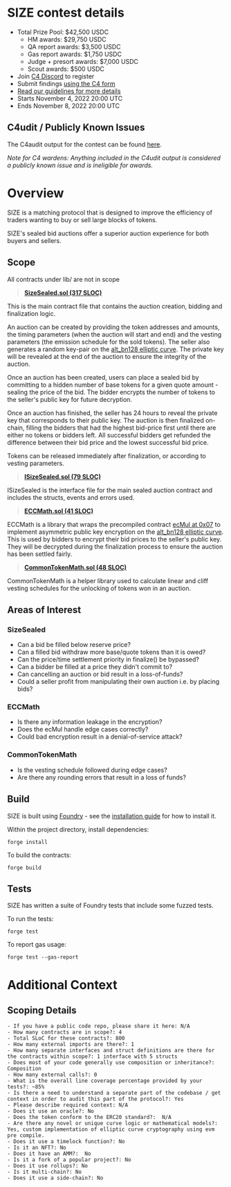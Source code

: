 # SIZE contest details
- Total Prize Pool: $42,500 USDC
  - HM awards: $29,750 USDC 
  - QA report awards: $3,500 USDC 
  - Gas report awards: $1,750 USDC 
  - Judge + presort awards: $7,000 USDC 
  - Scout awards: $500 USDC 
- Join [C4 Discord](https://discord.gg/code4rena) to register
- Submit findings [using the C4 form](https://code4rena.com/contests/2022-11-size-contest/submit)
- [Read our guidelines for more details](https://docs.code4rena.com/roles/wardens)
- Starts November 4, 2022 20:00 UTC
- Ends November 8, 2022 20:00 UTC

## C4udit / Publicly Known Issues

The C4audit output for the contest can be found [here](https://gist.github.com/Picodes/c1324d5529be4eaa0f6e4ed5200f2164).

*Note for C4 wardens: Anything included in the C4udit output is considered a publicly known issue and is ineligible for awards.*

# Overview

SIZE is a matching protocol that is designed to improve the efficiency of traders wanting to buy or sell large blocks of tokens.

SIZE's sealed bid auctions offer a superior auction experience for both buyers and sellers.

## Scope
All contracts under lib/ are not in scope

>[**SizeSealed.sol (317 SLOC)**](https://github.com/code-423n4/2022-11-size/blob/main/src/SizeSealed.sol)

This is the main contract file that contains the auction creation, bidding and finalization logic. 

An auction can be created by providing the token addresses and amounts, the timing parameters (when the auction will start and end) and the vesting parameters (the emission schedule for the sold tokens). The seller also generates a random key-pair on the [alt_bn128 elliptic curve](https://eips.ethereum.org/EIPS/eip-197). The private key will be revealed at the end of the auction to ensure the integrity of the auction. 

Once an auction has been created, users can place a sealed bid by committing to a hidden number of base tokens for a given quote amount - sealing the price of the bid. The bidder encrypts the number of tokens to the seller's public key for future decryption.

Once an auction has finished, the seller has 24 hours to reveal the private key that corresponds to their public key. The auction is then finalized on-chain, filling the bidders that had the highest bid-price first until there are either no tokens or bidders left. All successful bidders get refunded the difference between their bid price and the lowest successful bid price. 

Tokens can be released immediately after finalization, or according to vesting parameters. 

> [**ISizeSealed.sol (79 SLOC)**](https://github.com/code-423n4/2022-11-size/blob/main/src/interfaces/ISizeSealed.sol)

ISizeSealed is the interface file for the main sealed auction contract and includes the structs, events and errors used.

> [**ECCMath.sol (41 SLOC)**](https://github.com/code-423n4/2022-11-size/blob/main/src/util/ECCMath.sol)

ECCMath is a library that wraps the precompiled contract [ecMul at 0x07](https://www.evm.codes/precompiled#0x07?fork=grayGlacier) to implement asymmetric public key encryption on the [alt_bn128 elliptic curve](https://eips.ethereum.org/EIPS/eip-197). This is used by bidders to encrypt their bid prices to the seller's public key. They will be decrypted during the finalization process to ensure the auction has been settled fairly. 

> [**CommonTokenMath.sol (48 SLOC)**](https://github.com/code-423n4/2022-11-size/blob/main/src/util/CommonTokenMath.sol)

CommonTokenMath is a helper library used to calculate linear and cliff vesting schedules for the unlocking of tokens won in an auction.

## Areas of Interest

### SizeSealed
- Can a bid be filled below reserve price?
- Can a filled bid withdraw more base/quote tokens than it is owed?
- Can the price/time settlement priority in finalize() be bypassed?
- Can a bidder be filled at a price they didn't commit to?
- Can cancelling an auction or bid result in a loss-of-funds?
- Could a seller profit from manipulating their own auction i.e. by placing bids? 

### ECCMath
- Is there any information leakage in the encryption?
- Does the ecMul handle edge cases correctly?
- Could bad encryption result in a denial-of-service attack? 

### CommonTokenMath
- Is the vesting schedule followed during edge cases?
- Are there any rounding errors that result in a loss of funds?

## Build

SIZE is built using [Foundry](https://github.com/foundry-rs/foundry) - see the [installation guide](https://github.com/foundry-rs/foundry#installation) for how to install it.

Within the project directory, install dependencies:
```
forge install
```

To build the contracts:
```
forge build
```

## Tests

SIZE has written a suite of Foundry tests that include some fuzzed tests. 

To run the tests:

```
forge test
```

To report gas usage:

```
forge test --gas-report 
```
# Additional Context

## Scoping Details 
```
- If you have a public code repo, please share it here: N/A 
- How many contracts are in scope?: 4
- Total SLoC for these contracts?: 800
- How many external imports are there?: 1
- How many separate interfaces and struct definitions are there for the contracts within scope?: 1 interface with 5 structs
- Does most of your code generally use composition or inheritance?: Composition 
- How many external calls?: 0
- What is the overall line coverage percentage provided by your tests?: ~85% 
- Is there a need to understand a separate part of the codebase / get context in order to audit this part of the protocol?: Yes  
- Please describe required context: N/A
- Does it use an oracle?: No
- Does the token conform to the ERC20 standard?:  N/A
- Are there any novel or unique curve logic or mathematical models?: Yes, custom implementation of elliptic curve cryptography using evm pre compile.
- Does it use a timelock function?: No
- Is it an NFT?: No
- Does it have an AMM?:  No
- Is it a fork of a popular project?: No
- Does it use rollups?: No 
- Is it multi-chain?: No 
- Does it use a side-chain?: No
```

